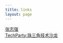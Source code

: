 ```yaml
---
title: links
layout: page
---
```


[张志强](http://zhiqiang.org)    
[TechParty:珠三角技术沙龙](http://techparty.org)



